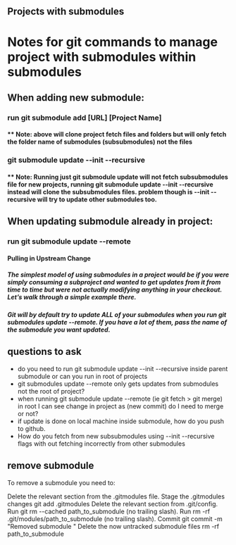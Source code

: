 ## Projects with submodules

# Notes for git commands to manage project with submodules within submodules
## When adding new submodule:
### run git submodule add [URL] [Project Name]
#### ** Note: above will clone project fetch files and folders but will only fetch the folder name of submodules (subsubmodules) not the files
### git submodule update --init --recursive
#### ** Note:  Running just git submodule update will not fetch subsubmodules file for new projects, running git submodule update --init --recursive instead will clone the subsubmodules files. problem though is --init --recursive will try to update other submodules too. 

## When updating submodule already in project:
### run git submodule update --remote
#### Pulling in Upstream Change
##### The simplest model of using submodules in a project would be if you were simply consuming a subproject and wanted to get updates from it from time to time but were not actually modifying anything in your checkout. Let’s walk through a simple example there.
##### Git will by default try to update ALL of your submodules when you run git submodules update --remote. If you have a lot of them, pass the name of the submodule you want updated.

## questions to ask
- do you need to run git submodule update --init --recursive inside parent submodule or can you run in root of projects
- git submodules update --remote only gets updates from submodules not the root of project?
- when running git submodule update --remote (ie git fetch > git merge) in root I can see change in project as (new commit) do I need to merge or not?
- if update is done on local machine inside submodule, how do you push to github.
- How do you fetch from new subsubmodules using --init --recursive flags with out fetching incorrectly from other submodules
  
## remove submodule
To remove a submodule you need to:

Delete the relevant section from the .gitmodules file.
Stage the .gitmodules changes git add .gitmodules
Delete the relevant section from .git/config.
Run git rm --cached path_to_submodule (no trailing slash).
Run rm -rf .git/modules/path_to_submodule (no trailing slash).
Commit git commit -m "Removed submodule "
Delete the now untracked submodule files rm -rf path_to_submodule

